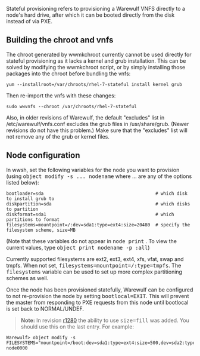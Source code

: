 Stateful provisioning refers to provisioning a Warewulf VNFS directly to a node's hard drive, after which it can be booted directly from the disk instead of via PXE.

## Building the chroot and vnfs

The chroot generated by wwmkchroot currently cannot be used directly for stateful provisioning as it lacks a kernel and grub installation. This can be solved by modifying the wwmkchroot script, or by simply installing those packages into the chroot before bundling the vnfs:

```
yum --installroot=/var/chroots/rhel-7-stateful install kernel grub
```

Then re-import the vnfs with these changes:

```
sudo wwvnfs --chroot /var/chroots/rhel-7-stateful
```

Also, in older revisions of Warewulf, the default "excludes" list in /etc/warewulf/vnfs.conf excludes the grub files in /usr/share/grub. (Newer revisions do not have this problem.) Make sure that the "excludes" list will not remove any of the grub or kernel files.

## Node configuration

In wwsh, set the following variables for the node you want to provision (using <tt>object modify -s ... nodename</tt> where ... are any of the options listed below):

```
bootloader=sda                                          # which disk to install grub to
diskpartition=sda                                       # which disks to partition
diskformat=sda1                                         # which partitions to format
filesystems=mountpoint=/:dev=sda1:type=ext4:size=20480  # specify the filesystem scheme, size=MB
```

(Note that these variables do not appear in <tt>node print</tt> . To view the current values, type <tt>object print nodename -p :all</tt>)

Currently supported filesystems are ext2, ext3, ext4, xfs, vfat, swap and
tmpfs. When not set, <tt>filesystems=mountpoint=/:type=tmpfs</tt>. The
<tt>filesystems</tt> variable can be used to set up more complex
partitioning schemes as well.

Once the node has been provisioned statefully, Warewulf can be configured to not re-provision the node by setting <tt>bootlocal=EXIT</tt>. This will prevent the master from responding to PXE requests from this node until bootlocal is set back to NORMAL/UNDEF.

> **Note:** In revision [r1280](/trac/changeset/1280 "    20-filesystems -- Adds in the ability to use 'fill' for a size. Be ...") the ability to use <tt>size=fill</tt> was added. You should use this on the last entry. For example:

```
Warewulf> object modify -s FILESYSTEMS="mountpoint=/boot:dev=sda1:type=ext4:size=500,dev=sda2:type=swap:size=32768,mountpoint=/:dev=sda3:type=ext4:size=fill" node0000
```

